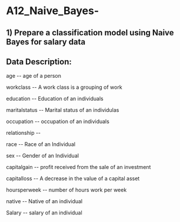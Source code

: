 # A12_Naive_Bayes-
## 1) Prepare a classification model using Naive Bayes for salary data
## Data Description:
age -- age of a person

workclass -- A work class is a grouping of work

education -- Education of an individuals

maritalstatus -- Marital status of an individulas

occupation -- occupation of an individuals

relationship --

race -- Race of an Individual

sex -- Gender of an Individual

capitalgain -- profit received from the sale of an investment

capitalloss -- A decrease in the value of a capital asset

hoursperweek -- number of hours work per week

native -- Native of an individual

Salary -- salary of an individual
